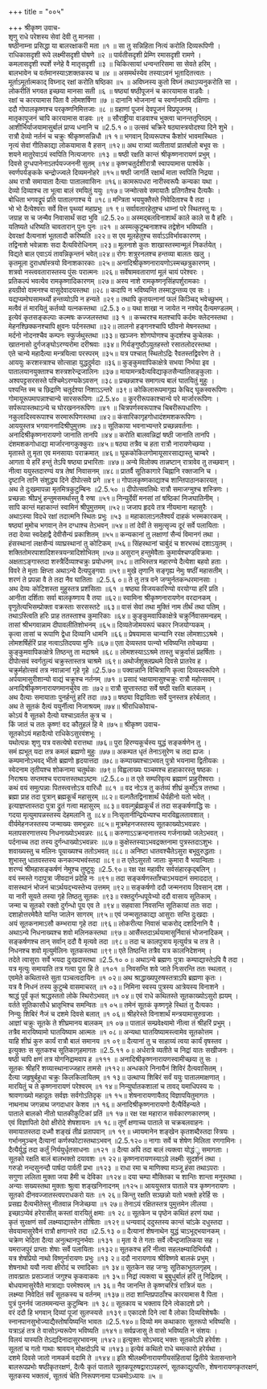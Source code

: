 +++
title = "००५"

+++
श्रीकृष्ण उवाच-  
शृणु राधे परेशस्य सेवां देवी तु मानसा ।  
षष्ठीनाम्ना प्रसिद्धा या बालरक्षाकरी मता ॥१ ॥
सा तु सन्निहिता नित्यं करोति दिव्यरूपिणी ।  
राधिकासदृशी रूपे लक्ष्मीसदृशी पोषणे ॥२ ॥
पार्वतीसदृशी प्रेम्णि रमासदृशी रामणे ।  
कमलासदृशी स्पर्शे स्नेहे वै मातृसदृशी ॥३ ॥
चिकित्सायां धन्वन्तरिसमा सा सेवते हरिम् ।  
बालभावेन च वर्तमानस्याऽशक्तकस्य च ॥४ ॥
असमर्थस्येव तस्याऽवनं भूतादितत्त्वतः ।  
मूर्ताऽमूर्तात्मकाद् विघ्नाद् रक्षां करोति षष्ठिका ॥५ ॥
अविघ्नस्य कुतो विघ्नं तथाऽप्यनुकरोति सा ।  
लोकरीतिं भगवत इच्छया मानसा सती ॥६ ॥
षष्ठ्यां षष्ठीपूजनं च कारयामास वाडवैः ।  
रक्षां च कारयामास पिता वै लोमशर्षिणा ॥७ ॥
दानानि भोजनानां च स्वर्णानामपि दक्षिणाः ।  
ददौ गोपालकृष्णश्च परकृष्णनिमित्तजाः ॥८ ॥
ग्रहाणां पूजनं देवपूजनं विप्रपूजनम् ।  
मातृकापूजनं चापि कारयामास वाडवः ॥९ ॥
सौराष्ट्रीया वाडवाश्च भुक्त्वा चानन्ततृप्तिदम् ।  
आशीर्भिर्याजयामासुर्बालं प्राप्य धनानि च ॥2.5.१ ०॥
उत्सवं चक्रिरे षठ्यास्त्रयोदश्या दिने शुभे ।  
रात्रौ देव्यो नर्तनं च चक्रुः श्रीकृष्णसन्निधौ ॥१ १॥
भगवान् दिव्यरूपश्च कैशोरं भावमास्थितः ।  
नृत्यं सेवां गीतिकाद्या लोकयामास वै हसन् ॥१२॥
अथ रात्र्यां व्यतीतायां प्रातर्बालो बभूव सः ।  
शयने मातुरेवाऽयं स्वपिति नित्यजागरः ॥१३ ॥
षष्ठी रक्षति कान्तं श्रीकृष्णनारायणं प्रभुम् ।  
दिवसे दुग्धपानेनाऽतर्पयज्जननी सुतम् ॥१४॥
कृष्णचतुर्दशीरात्रौ स्वापयामास पार्श्वके ।  
स्वर्णपर्यङ्कके चन्द्रोज्ज्वले दिव्यमनोहरे ॥१५॥
षष्ठी जागर्ति रक्षार्थं माता स्वपिति निद्रया ।  
अथ रात्रौ समायाता दैत्याः पातालवासिनः ॥१६॥
कामरूपधरा नारीस्वरूपैः कन्यका यथा ।  
देव्यो दिव्याश्च ता भूत्वा बालं रमयितुं ययुः ॥१७॥
जन्मोत्सवे समायातैः प्रतिगतैश्च दैत्यकैः ।  
बोधिता भगवद्रूपं प्रति पातालगाश्च ये ॥१८॥
मन्त्रिता भययुक्तैस्ते निवेदिताश्च वै तदा ।  
भो भो दैत्येश्वराः सर्वे वित्त पृथ्व्यां महाप्रभुः ॥१ ९॥
सर्वावतारहेतुश्च धाम्नां परे स्थितस्तु यः ।  
जग्राह स च जन्मैव निवासार्थं सदा भुवि ॥2.5.२०॥
अस्मद्बलविनाशार्थं काले काले स वै हरिः ।  
यतिष्यते धरिष्यति चावतारान् पुनः पुनः ॥२१ ॥
अस्मत्कुटुम्बनाशश्च तद्वेशेन भविष्यति ।  
देवरक्षां दैत्यनाशं भूतलादौ करिष्यति ॥२२॥
स एव मूलहेतुश्च सर्वाऽऽविर्भावकारणम् ।  
तद्विनाशे भवेन्नाशः सदा दैत्यविरोधिनाम् ॥२३॥
मूलनाशे कुतः शाखास्तस्मान्मूलं निकर्तयेत् ।  
विद्यते बाल एवाऽयं तावन्निकृन्तनं भवेत्॥२४॥
रोगः शत्रुरनलश्च हन्तव्या बालतः खलु ।  
कृतमूला दुराधर्षास्त्रयो विनाशकारकाः ॥२५॥
अनादिश्रीकृष्णनारायणोऽस्मच्छत्रुकारणम् ।  
शत्रवो नस्त्ववतारास्तस्य पुंसः परात्मनः ॥२६॥
सर्वेषामवताराणां मूलं चायं परेश्वरः ।  
प्रतिकल्पं भवत्येव रामकृष्णादिकारणम् ॥२७॥
अस्य नाशे रामकृष्णनृसिंहपर्शुरामकाः ।  
हयग्रीवो वामनश्च वासुदेवादयस्तथा ॥२८॥
कदापि न भविष्यन्ति तस्माद्धन्तव्य एव सः ।  
यद्यप्यमोघसामर्थ्यो हन्तव्योऽपि न हन्यते ॥२९॥
तथापि कृतयत्नानां फलं किञ्चिद् भवेच्छुभम् ।  
मत्वैवं तं मारयितुं कर्तव्यो यत्नकस्तथा ॥2.5.३ ०॥
यथा शाखा न जायेत न नश्येद् दैत्यमण्डलम् ।  
इत्येवं कृतसङ्कल्पाः कल्मषः कज्जलस्तथा ॥३ १ ॥
कच्चरश्च मलश्चापि कर्दमः क्लेदनस्तथा ।  
मेहनश्छिक्कनश्चापि क्षुवनः पर्दनस्तथा ॥३२॥
लालनो हङ्गनश्चापि ष्ठीवनो मेषनस्तथा ।  
मर्दनो नोदनश्चैव कम्पनः स्फुर्जथुस्तथा ॥३३॥
खञ्जनः शोणघोणश्च कुदर्शश्च कुचेलकः ।  
खातनासो दुर्गजङ्घोऽरण्यरोमा दरीश्रवाः ॥३४॥
गिर्यङ्गुष्ठौऽयुतहस्तो रसातलोदरस्तथा ।  
एते चान्ये महादैत्या मन्त्रयित्वा परस्परम् ॥३५॥
यत्र पश्चात् स्थितोऽद्रिः रैवतस्तद्विवरेण ते ।  
आययुः करशस्त्राश्च सोत्साहा युद्धदुर्मदाः ॥३६॥
कुङ्कुमवापिकाक्षेत्रे सभया निर्भया इव ।  
पातालयानयुक्ताश्च शस्त्रशरेन्द्रजालिनः ॥३७॥
मायामन्त्रदैत्यविद्याकृतसैन्यातिसङ्कुलाः ।  
अश्वपट्टसरसस्ते पश्चिमेऽरण्यकेऽवसन् ॥३८॥
प्रच्छन्नाश्च समागत्य बालं घातयितुं मुहुः ।  
पश्यन्ति स्म च छिद्राणि चतुर्दश्या निशाऽऽन्तरे ॥३९॥
कोकिलारूपमागृह्य केचिद् घूकस्वरूपिणः ।  
गोमायूरूपमापन्नाश्चान्ये सारसरूपिणः ॥2.5.४० ॥
कुररीरूपकाश्चान्ये परे मार्जाररूपिणः ।  
सर्परूपास्तथाऽन्ये च घोरखननरूपिणः ॥४१ ॥
चित्रपर्णस्वरूपाश्च चिबरीरूपधारिणः ।  
नकुलादिस्वरूपाश्च सरमारूपिणस्तथा ॥४२॥
कंसारिकागृहगोधादंशमशकरूपिणः ।  
आययुस्तत्र भगवाननादिश्रीपुमुत्तमः ॥४३॥
सूतिकाया भवनाभ्यन्तरे प्रच्छन्नवर्तनाः ।  
अनादिश्रीकृष्णनारायणो जानाति तानपि ॥४४॥
करोति बालवन्निद्रां षष्ठी जानाति तानपि ।  
दंशमशकगोधाद्या मार्जारनागकुक्कुराः ॥४५॥
षठ्या तत्रैव च हता रात्रौ नारायणेच्छया ।  
मृतास्ते तु मृता एव मनसायाः पराक्रमात् ॥४६॥
घूककोकिलगोमायूसारसाद्यास्तु चाम्बरे ।  
आगता ये हरिं हन्तुं तेऽपि षष्ठ्या प्रभारिताः ॥४७॥
अन्ये विलोक्य तान्नष्टान् रात्रावेव तु तच्छवान् ।  
नीत्वा ययुस्तदारण्यं यत्र तेषां निवासनम् ॥४८॥
प्रातर्वै सूतिकागारे चिह्नानि रक्तजानि च ।  
दृष्टानि तानि संशुद्ध्य दिने दीपोत्सवे प्रगे ॥४९॥
गोपालकृष्णकाद्याश्च शान्तिपाठानकारयत् ।  
अथ ते दुःखमापन्ना मृतमित्रकुटुम्बिनः ॥2.5.५० ॥
दीपोत्सवतिथेः रात्रौ समाजग्मुश्च शस्त्रिणः ।  
प्रच्छन्नाः श्रीप्रभुं हन्तुमसमर्थास्तु वै रुषा ॥५१॥
निन्युर्देवीं मनसां तां षष्ठिकां निजघातिनीम् ।  
सापि कान्तं महाकान्तं स्वामिनं श्रीपुमुत्तमम् ॥५२॥
जजाप हृदये तत्र नीयमाना महासुरैः ।  
अथाऽस्या विदधे रक्षां तदात्मनि स्थितः प्रभुः ॥५३ ॥
महाकालाऽनलैश्वर्यं दाहकं भस्मकारकम् ।  
षष्ठ्यां मुमोच भगवान् तेन दग्धाश्च तेऽभवन् ॥५४॥
तां देवीं ते समुत्सृज्य दूरं सर्वे पलायिताः ।  
तदा देव्या स्वदेहाद्वै देवीसैन्यं प्रकाशितम् ॥५५॥
कन्यकानां तु लक्षाणां सैन्यं विमानगं तथा ।  
हंसस्थानां लक्षसैन्यं व्याघ्रस्थानां तु कोटिकम् ॥५६॥
सिंहस्थानां चार्बुदं च शरभस्थं दशाऽयुतम् ।  
शक्तितोमरपाशादिशस्त्रयन्त्रादिशोभितम् ॥५७॥
असुरान् हन्तुमेवैताः कुमार्यश्चण्डविक्रमाः ।  
अक्षताऽङ्गास्तदा शस्त्रैर्दिव्याश्चक्रुः प्रयोधनम् ॥५८॥
ताभिस्तत्र महारण्ये दैत्येशा बहवो हताः ।  
विवरे ते मृताः क्षिप्ता अथाऽन्ये दैत्यपुङ्गवाः ॥५९॥
मुखे तृणानि सङ्गृह्य नेमुः षष्ठीं महासतीम् ।  
शरणं ते प्रपन्ना वै ते तदा नैव घातिताः ॥2.5.६ ०॥
ते तु तत्र वने जग्मुर्नतकन्धरमानसाः ।  
अथ देव्यः कोटिशस्ता मुहुस्तत्र प्रशंसिताः ॥६१ ॥
षष्ठ्या विजयकारिण्यो वरयोग्या हरिं प्रति ।  
आनीता दर्शिताः सर्वा बालकृष्णाय वै तया ॥६२॥
स्वामिना श्रीकृष्णनारायणेन वरदानकम् ।  
वृणुतेत्यभिसम्प्रोक्ता वक्रस्ताः सरसस्तटे ॥६३॥
वासं सेवां तथा मुक्तिं नाम तीर्थं तथा पतिम् ।  
तथाऽस्त्विति हरिः प्राह ततस्ताश्च कुमारिकाः ॥६४॥
कुङ्कुमवापिकाक्षेत्रे चक्रुर्निवासमन्वहम् ।  
तासां श्रीभगवान्नाम दीपावलीतिशोभनम् ॥६५॥
दिव्यतेजोमयरूपं चकार निजयोग्यकम् ।  
कृत्वा तासां च रूपाणि द्वेधा दिव्यानि धामनि ॥६६॥
प्रेषयामास चान्यानि ररक्ष लोमशाऽऽश्रमे ।  
लोमशर्षिर्हरिं प्राह नत्वाऽतिदयया मुनिः ॥६७॥
एता देव्यस्तव पत्न्यो भविष्यन्ति तवेच्छया ।  
कुङ्कुमवापिकाक्षेत्रे तिष्ठन्तु ता मदाश्रमे ॥६८॥
लोमशस्याऽऽश्रमे तास्तु चक्रुर्वासं प्रहर्षिताः ।  
दीपोत्सवं स्वर्गतुल्यं चक्रुस्तास्तत्र चाश्रमे ॥६९॥
अथोर्जशुक्लप्रथमे दिवसे प्रातरेव ह ।  
चक्रुर्महोत्सवं तत्र नवान्नानां गृहे गृहे ॥2.5.७०॥
पक्वान्नानि विचित्राणि कृत्वा दिव्यस्वरूपिणे ।  
अर्पयामासुरीशान्यो वाद्यं चक्रुश्च नर्तनम् ॥७१ ॥
प्रसादं भक्षयामासुश्चक्रुः रात्रौ महोत्सवम् ।  
अनादिश्रीकृष्णनारायणमानर्चुरेव ताः ॥७२॥
रात्रौ सुप्तास्तदा सर्वे षष्ठी रक्षति बालकम् ।  
अथ दैत्याः समायाताः पुनर्हन्तुं हरिं तदा ॥७३॥
षष्ठ्या विद्राविताः सर्वे पुनस्तत्र हरेर्बलात् ।  
अथ ते सूतकं दैत्यं ययुर्नीत्वा निजाश्रयम् ॥७४॥
श्रीराधिकोवाच-  
कोऽयं वै सूतको दैत्यो यश्चाऽवर्तत कुत्र च ।  
किं जातं च ततः कृष्ण! वद कौतुहलं हि मे ॥७५॥
श्रीकृष्ण उवाच-  
सूतकोऽयं महादैत्यो राधिकेऽसुरवंशभूः ।  
यथोत्पन्नः शृणु यत्र वसत्येषो वरात्तथा ॥७६॥
पुरा हिरण्यकूर्चस्य युद्धं सङ्कर्षणेन तु ।  
समं ह्यभूत् यदा तत्र कमलं ब्रह्मणो मुहुः ॥७७॥
अकम्पत धृतं तेनाऽसुरेण च तदा ह्यजः ।  
कम्पमानोऽभवद् भीतो ब्रह्मणो हृदयात्तदा ॥७८॥
कम्पाख्यश्चाऽभवत् पुत्रो भयनामा द्वितीयकः ।  
स्वेदनाम तृतीयश्च शोकनामा चतुर्थकः ॥७९॥
विह्वलाख्यः पञ्चमश्च हाहाकारस्तु षष्ठकः ।  
निराश्रयः सप्तमश्च परायत्तस्तथाऽष्टमः ॥2.5.८०॥
त एते सम्परिवृत्य ब्रह्माणं प्राहुरीश्वराः ।  
कथं वयं समुत्पन्नाः पितस्त्वत्तोऽत्र वारिधौ ॥८१ ॥
वद नोऽत्र तु कर्तव्यं शीघ्रं कुर्मोऽत्र तत्तथा ।  
ब्रह्मा प्राह तदा पुत्रान् ब्रह्मकूर्चं महासुरम् ॥८२॥
वल्गतैतद्विनाशार्थं धैर्यहीनो यतो भवेत् ।  
इत्याज्ञप्तास्तदा पुत्रा द्रुतं गत्वा महासुरम् ॥८३॥
ववल्गुर्ब्रह्मकूर्चं तं तदा सङ्कर्षणाद्धि सः ।  
गदया मृत्युमापन्नस्तस्य देहमलानि तु ॥८४॥
निःसृतानीन्द्रियेभ्यश्च मारविह्वलतावशात् ।  
वीर्यमेहनजस्तस्य जन्माख्यः समभून्नरः ॥८५॥
मूत्रमेहनजस्तस्य सूतकाख्योऽभवन्नरः ।  
मलापसरणात्तस्य निधनाख्योऽभवन्नरः ॥८६॥
करुणाऽऽक्रन्दनात्तस्य गर्जनाख्यो जलेऽभवत् ।  
पर्दनाच्च तदा तस्य दुर्गन्धाख्योऽभवन्नरः ॥८७॥
कुक्षेस्तस्याऽभवद्रक्तनामा पुत्रस्तदाऽशुभः ।  
शवाख्यस्तु च मलिनः पूयाख्यश्च ततोऽभवत् ॥८८॥
अनिष्टा धातवश्चैतेऽसुरा बभूवुरुद्धताः ।  
शुभास्तु धातवस्तस्य कनकान्यभवंस्तदा ॥८९॥
त एतेऽसुरतो जाताः कुमारा वै भयान्विताः ।  
शरण्यं श्रीमहासङ्कर्षणं नेमुश्च तुष्टुवुः ॥2.5.९०॥
रक्ष रक्ष महावीर सर्वसंहारकृद्बलिन् ।  
वयं स्मस्ते गदापुत्रा जीवदानं प्रदेहि नः ॥९१॥
तदा सङ्कर्षणस्ताँश्चाऽभयदानं समाददात् ।  
वासस्थानं भोजनं चाऽर्थयद्भ्यस्तेभ्य उत्तमम् ॥९२॥
सङ्कर्षणो ददौ जन्मनराय दिवसान् दश ।  
या नारी सूयते तस्या गृहे तिष्ठतु सूतकः ॥९३॥
रक्तदुर्गन्धपूयेभ्यो ददौ वासाय सूतिकाम् ।  
जन्मा च सूतको रक्तो दुर्गन्धो पूय एव ते ॥९४॥
सहवासा निवसन्ति सूतिकायां ततः सदा ।  
दशाहोत्तरमेवैते यान्ति जालेन सागरम् ॥९५॥
एवं जन्मसूतकाद्या आसुराः सन्ति दुःखदाः ।  
अयं सूतकनामाऽसौ कम्भराया गृहे तदा ॥९६॥
लोकरीत्या निवासं चाकरोद् दशदिनानि वै ।  
अथाऽन्ये निधनाख्यश्च शवो मलिनकस्तथा ॥९७॥
आसैंस्तदाऽर्थयामासुर्निवासं भोजनादिकम् ।  
सङ्कर्षणश्च तान् सर्वान् ददौ वै मृत्यवे तदा ॥९८॥
तदा च कालपुत्राय मृत्युर्यत्र च तत्र ते ।  
निधनश्च शवो मृत्युर्मलिनः सूतकस्तथा ॥९९॥
एते तिष्ठन्ति तत्रैव यत्र कालनिदेशनम् ।  
तदेते त्वासुराः सर्वे भयदा दुःखदास्तथा ॥2.5.१० ०॥
अथाऽन्ये ब्रह्मणः पुत्राः कम्पाद्यास्तेऽपि वै तदा ।  
यत्र मृत्युः समायाति तत्र गत्वा पुरा हि ते ॥१०१ ॥
निवसन्ति शवे जाते निःसरन्ति ततः स्थलात् ।  
एवमेते कथितास्ते सुता पञ्चत्वदायिनः ॥१ ०२॥
अथ श्राद्धाख्यपुरुषस्तत्राऽपि ब्रह्मणा कृतः ।  
यत्र वै निधनं तस्य कुटुम्बे वासमाचरत् ॥१ ०३॥
निमिना स्वस्य पुत्रस्य आत्रेयस्य विनाशने ।  
श्राद्धं पूर्वं कृतं श्राद्धस्ततो लोके स्थिरोऽभवत् ॥१ ०४॥
एवं राधे कथितस्ते सूतकाख्योऽसुरो ह्ययम् ।  
वर्तते सूतिकासौधे भ्रातृभिश्च समन्वितः ॥१ ०५॥
तमेनं सूतकं कृष्णगृहे स्थितं तु दैत्यकाः ।  
निन्युः शिबिरं नैजं च दशमे दिवसे बलात् ॥१ ०६॥
श्रीहरेस्ते विनाशार्थं मन्त्रयामासुरुग्रजाः ।  
आज्ञां चक्रुः सूतके ते शीघ्रमानय बालकम् ॥१ ०७॥
पातालं सम्प्रवेक्ष्यामो नीत्वा तं श्रीहरिं प्रभुम् ।  
तत्रैव मारयिष्यामो घातयिष्याम आत्मतः ॥१ ०८॥
अन्यथा घातयिष्यामस्त्वामेव सूतकोत्तम ।  
याहि शीघ्रं कुरु कार्यं रात्रौ बालं समानय ॥१ ०९॥
दैत्यानां तु च साहाय्यं त्वया कार्यं वृषस्तव ।  
इत्युक्तः स सूतकश्च सूतिकागृहमागतः ॥2.5.११ ०॥
अर्धरात्रे व्यतीते च निद्रां यातः सखीजनः ।  
षष्ठी चापि क्षणं तत्र योगनिद्रामवाप ह ॥१११ ॥
अनादिश्रीकृष्णनारायणस्वामीच्छया तु सः ।  
सूतकः श्रीहरिं शय्यास्थानाज्जहार तामसे ॥११२॥
अन्धकारे निनायैनं शिविरं दैत्यवासितम् ।  
दैत्या जहृषुर्बहुधा चक्रुः किलकिलायितम् ॥१ १३॥
उत्थाप्य शिबिरं सर्वं ययुः पातालमाक्षणात् ।  
मारयितुं च ते कृष्णनारायणं परेश्वरम् ॥१ १४॥
निन्युर्घातकशालां च तावद् यमाधिपस्य यः ।  
श्रावणाख्यो महादूतः सर्वज्ञः सर्वगोऽतिदृक् ॥१ १५॥
शेषनारायणायैतद् विज्ञापयितुमागतः ।  
नाथनाथ जगन्नाथ जगदाधार केशव ॥१ १६॥
अनादिश्रीकृष्णनारायणो दैत्यैर्विहन्यते ।  
पाताले बालको नीतो घातकीकुटिकां प्रतिं ॥१ १७॥
रक्ष रक्ष महाराज सर्वकारणकारणम् ।  
एवं विज्ञापितो देवो क्षीरोदे शेषशायनः ॥१ १८॥
तूर्णं क्षणाच्च पाताले स चक्रबलवाहनः ।  
समायातस्तदा दध्मौ शङ्खं तीव्रं प्रतापवान् ॥१ १९॥
ध्मायमानेन शङ्खेन कृतशब्दैस्तदा स्त्रियः ।  
गर्भानमुञ्चन् दैत्यानां कर्णस्फोटास्तथाऽभवन् ॥2.5.१२०॥
नागाः सर्वे च शेषेण मिलिता रणगामिनः ।  
दैत्यैर्युद्धं तदा कर्तुं निर्ययुर्धृतसाधनाः ॥१२१ ॥
दैत्या अपि तदा बालं त्यक्त्वा योद्धंु समागताः ।  
सूतको रक्षति बालं बालभक्तो दयावशः ॥१ २२॥
कृष्णनारायणस्याऽग्रे लक्ष्मीः सुदर्शनं तथा ।  
गरुडो नन्दसुनन्दौ पार्षदा पार्वती प्रभा ॥१२३ ॥
राधा रमा च माणिक्या मञ्जू हंसा तथाऽपराः ।  
सगुणा ललिता मुक्ता जया हैमी च देविका ॥१२४॥
दया चम्पा मौक्तिका च शान्तिः शान्ता मनुस्तथा ।  
अन्याः सख्यस्तथा मुक्ताः श्रुत्वा शङ्खनिनादनम् ॥१२५॥
आययुस्तत्र पाताले यत्र कृष्णनरायणः ।  
सूतको दीनवज्जातस्त्वपराधकरो यतः ॥१ २६॥
किन्तु रक्षति सञ्छन्नो यतो भक्तो हरेर्हि सः ।  
प्रसह्य दैत्यभीतेस्तु नीतवान्न निजेच्छया ॥१ २७॥
तेनाऽयं रक्षितस्तत्र पुमुत्तमेन लीलया ।  
इच्छाऽप्येवं हरेरासीत् कस्तां वारयितुं क्षमाः ॥१ २८॥
सूतकेन च पृष्ठेन कथितं हरणं यथा ।  
कृतं सुरक्षणं सर्वं लक्ष्म्याद्यास्तेन तोषिताः ॥१२९॥
धन्यवाद्ं ददुस्तस्य कान्तं चांऽके दधुस्तदा ।  
सेवयामासुरेवैनं रात्रौ क्षणान्तरे तदा ॥2.5.१३ ०॥
दैत्यानां शेषनाथेन युद्धं चाऽभूद्भयानकम् ।  
चक्रेण भेदिता दैत्या अनुत्थानपुनर्भवाः ॥१३१ ॥
मृता ये ते गताः सर्वे त्वैन्द्रजालिकया सह ।  
यमराजपुरं प्राप्ताः शेषाः सर्वे पलायिताः ॥१३२॥
सूतकश्च हरिं नीत्वा सहलक्ष्म्यादिभिर्ययौ ।  
यत्र शेषप्रियो नाथो विष्णुर्नारायणः प्रभुः ॥१३ २॥
ददौ नारायणाय श्रीविष्णवे बालकं प्रभुम् ।  
शेषनाथो ययौ नत्वा क्षीरोदं च रमादिकाः ॥१ ३४॥
सूतकेन सह जग्मुः सूतिकाभूतलगृहम् ।  
तावत्प्रातः प्रसञ्जातं जगुश्च कृकवाकवः ॥१ ३५॥
निद्रां त्यक्त्वा च बुबुधुर्बालं हरिं तु निद्रितम् ।  
बोधयामासुरेवैते मात्राद्याः परमेश्वरम् ॥१ ३६॥
नैव जानन्ति ते कृष्णचरित्रं रात्रिजं यतः ।  
लक्ष्म्या निवेदितं सर्वं सूतकस्य च वर्तनम् ॥१३७॥
तदा शान्तिप्रपाठाँश्च कारयामास वै पिता ।  
पुत्रं पुनर्नवं जातममन्यन्त कुटुम्बिनः ॥१ ३८॥
सूतकाय च भक्ताय दिने त्वेकादशे प्रगे ।  
वरं ददौ हि भगवान् दिव्यां पूजां सुलप्स्यसे ॥१३९॥
एकादशे दिने त्वां वै लोका दिव्यविशेषकैः ।  
स्नानपानसुभोज्याद्यैस्तोषयिष्यन्ति भावतः ॥2.5.१४०॥
दिव्यो मम कथाकारः सूतरूपो भविष्यसि ।  
यत्राऽहं तत्र ते वासोऽन्यरूपेण भविष्यति ॥१४१॥
सर्वप्रजासु ते वासो भविष्यति न संशयः ।  
विलयं यास्यति तेऽद्यदिनादासुरभावनम् ॥१४२॥
इत्युक्तः सोऽभवद् भक्तः सूतकोऽपि हरेर्वशः ।  
सूततां च गतो गाथाः श्रावयन् मोक्षदोऽपि च ॥१४३॥
इत्येवं कथितो राधे चमत्कारो हरेर्यथा ।  
दशमे दिवसे जातो नामकर्म वदामि ते ॥१४४॥
इति श्रीलक्ष्मीनारायणीयसंहितायां द्वितीये त्रेतासन्ताने बालरूपप्रभोः षष्ठीकृतरक्षणं, दैत्यैः कृतं पाताले सूतकपूरुषद्वाराऽपहरणं, सूतकाद्युत्पत्तिः, शेषनारायणकृतरक्षणं, सूतकस्य भक्तत्वं, सूतत्वं चेति निरूपणनामा पञ्चमोऽध्यायः ॥५ ॥
    
    
